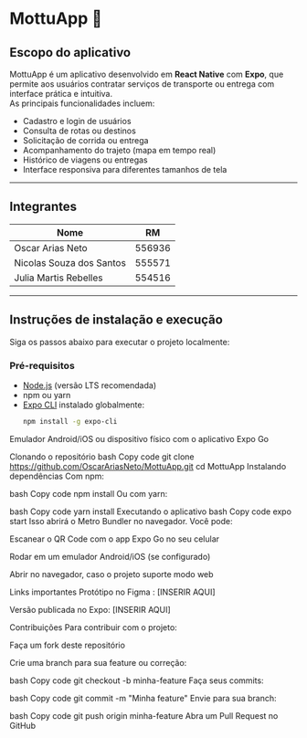 # MottuApp 🚀

## Escopo do aplicativo

MottuApp é um aplicativo desenvolvido em **React Native** com **Expo**, que permite aos usuários contratar serviços de transporte ou entrega com interface prática e intuitiva.  
As principais funcionalidades incluem:

- Cadastro e login de usuários  
- Consulta de rotas ou destinos  
- Solicitação de corrida ou entrega  
- Acompanhamento do trajeto (mapa em tempo real)  
- Histórico de viagens ou entregas  
- Interface responsiva para diferentes tamanhos de tela  

---

## Integrantes

| Nome                      | RM     |
|---------------------------|--------|
| Oscar Arias Neto          | 556936 |
| Nicolas Souza dos Santos  | 555571 |
| Julia Martis Rebelles     | 554516 |

---

## Instruções de instalação e execução

Siga os passos abaixo para executar o projeto localmente:

### Pré-requisitos

- [Node.js](https://nodejs.org/) (versão LTS recomendada)  
- npm ou yarn  
- [Expo CLI](https://docs.expo.dev/get-started/installation/) instalado globalmente:  
  ```bash
  npm install -g expo-cli
Emulador Android/iOS ou dispositivo físico com o aplicativo Expo Go

Clonando o repositório
bash
Copy code
git clone https://github.com/OscarAriasNeto/MottuApp.git
cd MottuApp
Instalando dependências
Com npm:

bash
Copy code
npm install
Ou com yarn:

bash
Copy code
yarn install
Executando o aplicativo
bash
Copy code
expo start
Isso abrirá o Metro Bundler no navegador. Você pode:

Escanear o QR Code com o app Expo Go no seu celular

Rodar em um emulador Android/iOS (se configurado)

Abrir no navegador, caso o projeto suporte modo web

Links importantes
Protótipo no Figma : [INSERIR AQUI]

Versão publicada no Expo: [INSERIR AQUI]

Contribuições
Para contribuir com o projeto:

Faça um fork deste repositório

Crie uma branch para sua feature ou correção:

bash
Copy code
git checkout -b minha-feature
Faça seus commits:

bash
Copy code
git commit -m "Minha feature"
Envie para sua branch:

bash
Copy code
git push origin minha-feature
Abra um Pull Request no GitHub
